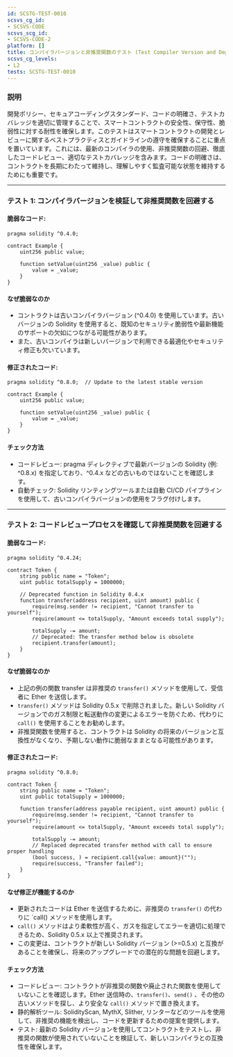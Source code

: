 ```yaml
---
id: SCSTG-TEST-0010
scsvs_cg_id:
- SCSVS-CODE
scsvs_scg_id:
- SCSVS-CODE-2
platform: []
title: コンパイラバージョンと非推奨関数のテスト (Test Compiler Version and Deprecated Functions)
scsvs_cg_levels:
- L2
tests: SCSTG-TEST-0010
---
```


### **説明**
開発ポリシー、セキュアコーディングスタンダード、コードの明確さ、テストカバレッジを適切に管理することで、スマートコントラクトの安全性、保守性、脆弱性に対する耐性を確保します。このテストはスマートコントラクトの開発とレビューに関するベストプラクティスとガイドラインの遵守を確保することに重点を置いています。これには、最新のコンパイラの使用、非推奨関数の回避、徹底したコードレビュー、適切なテストカバレッジを含みます。コードの明確さは、コントラクトを長期にわたって維持し、理解しやすく監査可能な状態を維持するためにも重要です。

---

### **テスト 1: コンパイラバージョンを検証して非推奨関数を回避する**

#### 脆弱なコード:

```solidity
pragma solidity ^0.4.0;

contract Example {
    uint256 public value;

    function setValue(uint256 _value) public {
        value = _value;
    }
}
```
#### **なぜ脆弱なのか**
- コントラクトは古いコンパイラバージョン (^0.4.0) を使用しています。古いバージョンの Solidity を使用すると、既知のセキュリティ脆弱性や最新機能のサポートの欠如につながる可能性があります。
- また、古いコンパイラは新しいバージョンで利用できる最適化やセキュリティ修正も欠いています。

#### 修正されたコード:

```solidity
pragma solidity ^0.8.0;  // Update to the latest stable version

contract Example {
    uint256 public value;

    function setValue(uint256 _value) public {
        value = _value;
    }
}
```
#### **チェック方法**
- コードレビュー: pragma ディレクティブで最新バージョンの Solidity (例: ^0.8.x) を指定しており、^0.4.x などの古いものではないことを確認します。
- 自動チェック: Solidity リンティングツールまたは自動 CI/CD パイプラインを使用して、古いコンパイラバージョンの使用をフラグ付けします。

---

### **テスト 2: コードレビュープロセスを確認して非推奨関数を回避する**

#### 脆弱なコード:

```solidity
pragma solidity ^0.4.24;

contract Token {
    string public name = "Token";
    uint public totalSupply = 1000000;

    // Deprecated function in Solidity 0.4.x
    function transfer(address recipient, uint amount) public {
        require(msg.sender != recipient, "Cannot transfer to yourself");
        require(amount <= totalSupply, "Amount exceeds total supply");

        totalSupply -= amount;
        // Deprecated: The transfer method below is obsolete
        recipient.transfer(amount);
    }
}

```

#### **なぜ脆弱なのか**
- 上記の例の関数 transfer は非推奨の `transfer()` メソッドを使用して、受信者に Ether を送信します。
- `transfer()` メソッドは Solidity 0.5.x で削除されました。新しい Solidity バージョンでのガス制限と転送動作の変更によるエラーを防ぐため、代わりに `call()` を使用することをお勧めします。
- 非推奨関数を使用すると、コントラクトは Solidity の将来のバージョンと互換性がなくなり、予期しない動作に脆弱なままとなる可能性があります。

#### 修正されたコード:

```solidity
pragma solidity ^0.8.0;

contract Token {
    string public name = "Token";
    uint public totalSupply = 1000000;

    function transfer(address payable recipient, uint amount) public {
        require(msg.sender != recipient, "Cannot transfer to yourself");
        require(amount <= totalSupply, "Amount exceeds total supply");

        totalSupply -= amount;
        // Replaced deprecated transfer method with call to ensure proper handling
        (bool success, ) = recipient.call{value: amount}("");
        require(success, "Transfer failed");
    }
}

```

#### **なぜ修正が機能するのか**
- 更新されたコードは Ether を送信するために、非推奨の `transfer()` の代わりに `call() メソッドを使用します。
- `call()` メソッドはより柔軟性が高く、ガスを指定してエラーを適切に処理できるため、Solidity 0.5.x 以上で推奨されます。
- この変更は、コントラクトが新しい Solidity バージョン (>=0.5.x) と互換があることを確保し、将来のアップグレードでの潜在的な問題を回避します。

#### **チェック方法**
- コードレビュー: コントラクトが非推奨の関数や廃止された関数を使用していないことを確認します。Ether 送信時の、`transfer()`、`send()` 、その他の古いメソッドを探し、より安全な `call()` メソッドで置き換えます。
- 静的解析ツール: SolidityScan, MythX, Slither, リンターなどのツールを使用して、非推奨の機能を検出し、コードを更新するための提案を提供します。
- テスト: 最新の Solidity バージョンを使用してコントラクトをテストし、非推奨の関数が使用されていないことを検証して、新しいコンパイラとの互換性を確保します。
